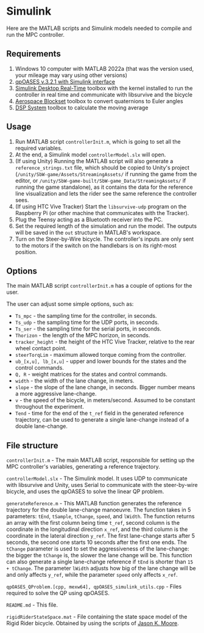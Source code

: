 # Simulink

Here are the MATLAB scripts and Simulink models needed to compile and run the MPC controller.

## Requirements
1. Windows 10 computer with MATLAB 2022a (that was the version used, your mileage may vary using other versions)
2. [qpOASES v.3.2.1 with Simulink interface](https://github.com/coin-or/qpOASES)
3. [Simulink Desktop Real-Time](https://nl.mathworks.com/products/simulink-desktop-real-time.html) toolbox with the kernel installed to run the controller in real time and communicate with libsurvive and the bicycle
4. [Aerospace Blockset](https://nl.mathworks.com/products/aerospace-blockset.html) toolbox to convert quaternions to Euler angles
5. [DSP System](https://www.mathworks.com/products/dsp-system.html) toolbox to calculate the moving average

## Usage
1. Run MATLAB script `controllerInit.m`, which is going to set all the required variables.
2. At the end, a Simulink model `controllerModel.slx` will open. 
3. (If using Unity) Running the MATLAB script will also generate a `reference_strings.txt` file, which should be copied to Unity's project (`/unity/SbW-game/Assets/StreamingAssets/` if running the game from the editor, or `/unity/SbW-game-built/SbW-game_Data/StreamingAssets/` if running the game standalone),  as it contains the data for the reference line visualization and lets the rider see the same reference the controller sees.
4. (If using HTC Vive Tracker) Start the `libsurvive-udp` program on the Raspberry Pi (or other machine that communicates with the Tracker).
5. Plug the Teensy acting as a Bluetooth receiver into the PC.
6. Set the required length of the simulation and run the model. The outputs will be saved in the `out` structure in MATLAB's workspace.
7. Turn on the Steer-by-Wire bicycle. The controller's inputs are only sent to the motors if the switch on the handlebars is on its right-most position.

## Options
The main MATLAB script `controllerInit.m` has a couple of options for the user.

The user can adjust some simple options, such as:
- `Ts_mpc` - the sampling time for the controller, in seconds.
- `Ts_udp` - the sampling time for the UDP ports, in seconds.
- `Ts_ser` - the sampling time for the serial ports, in seconds.
- `Thorizon` - the length of the MPC horizon, in seconds.
- `tracker_height` - the height of the HTC Vive Tracker, relative to the rear wheel contact point.
- `steerTorqLim` - maximum allowed torque coming from the controller.
- `ub_[x,u], lb_[x,u]` - upper and lower bounds for the states and the control commands.
- `Q, R` - weight matrices for the states and control commands.
- `width` - the width of the lane change, in meters.
- `slope` - the slope of the lane change, in seconds. Bigger number means a more aggressive lane-change.
- `v` - the speed of the bicycle, in meters/second. Assumed to be constant throughout the experiment.
- `Tend` - time for the end of the `t_ref` field in the generated reference trajectory, can be used to generate a single lane-change instead of a double lane-change.

## File structure

`controllerInit.m` - The main MATLAB script, responsible for setting up the MPC controller's variables, generating a reference trajectory.

`controllerModel.slx` - The Simulink model. It uses UDP to communicate with libsurvive and Unity, uses Serial to communicate with the steer-by-wire bicycle, and uses the qpOASES to solve the linear QP problem.

`generateReference.m` - This MATLAB function generates the reference trajectory for the double lane-change manoeuvre. The function takes in 5 parameters: `tEnd`, `tSample`, `tChange`, `speed`, and `lWidth`. The function returns an array with the first column being time `t_ref`, second column is the coordinate in the longitudinal direction `x_ref`, and the third column is the coordinate in the lateral direction `y_ref`. The first lane-change starts after 5 seconds, the second one starts 10 seconds after the first one ends. The `tChange` parameter is used to set the aggressiveness of the lane-change: the bigger the `tChange` is, the slower the lane change will be. This function can also generate a single lane-change reference if `tEnd` is shorter than `15 + tChange`. The parameter `lWidth` adjusts how big of the lane change will be and only affects `y_ref`, while the parameter `speed` only affects `x_ref`.

`qpOASES_QProblem.[cpp, mexw64], qpOASES_simulink_utils.cpp` - Files required to solve the QP using qpOASES.

`README.md` - This file.

`rigidRiderStateSpace.mat` - File containing the state space model of the Rigid Rider bicycle. Obtained by using the scripts of [Jason K. Moore](https://github.com/moorepants/HumanControl).